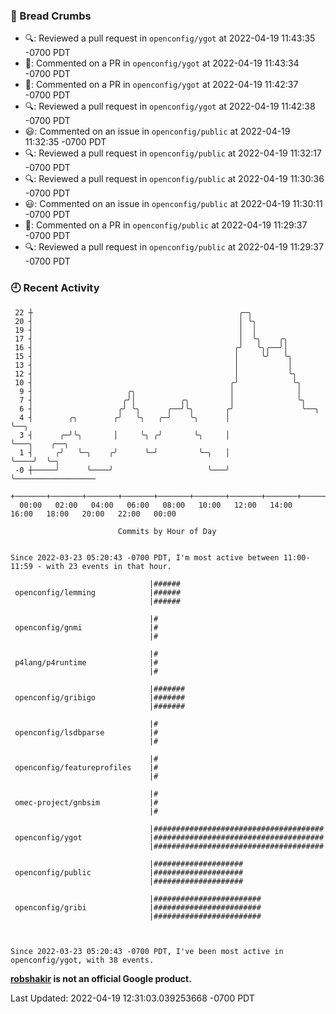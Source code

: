 ### 🍞 Bread Crumbs

 * 🔍: Reviewed a pull request in  `openconfig/ygot` at 2022-04-19 11:43:35 -0700 PDT
 * 💬: Commented on a PR in  `openconfig/ygot` at 2022-04-19 11:43:34 -0700 PDT
 * 💬: Commented on a PR in  `openconfig/ygot` at 2022-04-19 11:42:37 -0700 PDT
 * 🔍: Reviewed a pull request in  `openconfig/ygot` at 2022-04-19 11:42:38 -0700 PDT
 * 😃: Commented on an issue in `openconfig/public` at 2022-04-19 11:32:35 -0700 PDT
 * 🔍: Reviewed a pull request in  `openconfig/public` at 2022-04-19 11:32:17 -0700 PDT
 * 🔍: Reviewed a pull request in  `openconfig/public` at 2022-04-19 11:30:36 -0700 PDT
 * 😃: Commented on an issue in `openconfig/public` at 2022-04-19 11:30:11 -0700 PDT
 * 💬: Commented on a PR in  `openconfig/public` at 2022-04-19 11:29:37 -0700 PDT
 * 🔍: Reviewed a pull request in  `openconfig/public` at 2022-04-19 11:29:37 -0700 PDT

### 🕘 Recent Activity
```
 22 ┼                                              ╭─╮
 20 ┤                                              │ ╰╮
 19 ┤                                              │  │
 17 ┤                                              │  ╰╮    ╭╮
 16 ┤                                             ╭╯   ╰╮╭──╯│
 15 ┤                                             │     ╰╯   ╰╮
 13 ┤                                             │           │
 12 ┤                                             │           ╰╮
 10 ┤                                            ╭╯            ╰╮
  9 ┤                     ╭╮                     │              │
  7 ┤                    ╭╯│          ╭╮         │              ╰╮
  6 ┤                   ╭╯ ╰╮      ╭──╯╰╮       ╭╯               ╰──╮
  4 ┤        ╭╮        ╭╯   ╰╮   ╭─╯    ╰╮      │                   ╰──╮
  3 ┤      ╭─╯╰╮       │     ╰╮ ╭╯       ╰╮     │                      ╰───╮    ╭──╮
  1 ┤     ╭╯   ╰─╮    ╭╯      ╰─╯         ╰─╮   │                          ╰────╯  ╰─╮
 -0 ┼─────╯      ╰────╯                     ╰───╯                                    ╰──────────────────
    +───────+───────+───────+───────+───────+───────+───────+───────+───────+───────+───────+───────+────
  00:00   02:00   04:00   06:00   08:00   10:00   12:00   14:00   16:00   18:00   20:00   22:00   00:00   

						Commits by Hour of Day


Since 2022-03-23 05:20:43 -0700 PDT, I'm most active between 11:00-11:59 - with 23 events in that hour.

```



```
                               |######
 openconfig/lemming            |######
                               |######

                               |#
 openconfig/gnmi               |#
                               |#

                               |#
 p4lang/p4runtime              |#
                               |#

                               |#######
 openconfig/gribigo            |#######
                               |#######

                               |#
 openconfig/lsdbparse          |#
                               |#

                               |#
 openconfig/featureprofiles    |#
                               |#

                               |#
 omec-project/gnbsim           |#
                               |#

                               |######################################
 openconfig/ygot               |######################################
                               |######################################

                               |####################
 openconfig/public             |####################
                               |####################

                               |########################
 openconfig/gribi              |########################
                               |########################



Since 2022-03-23 05:20:43 -0700 PDT, I've been most active in openconfig/ygot, with 38 events.

```
**[robshakir](mailto:robjs@google.com) is not an official Google product.**  


Last Updated: 2022-04-19 12:31:03.039253668 -0700 PDT
